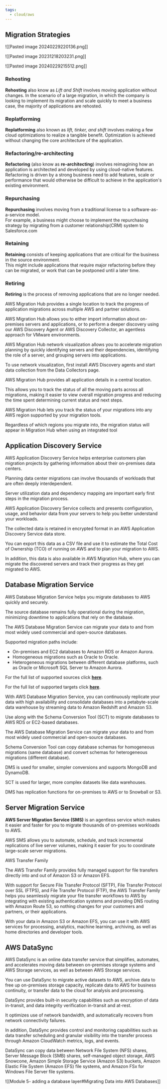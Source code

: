 ```yaml
---
tags:
  - cloud/aws
---
```


## Migration Strategies

![[Pasted image 20240229220136.png]]

![[Pasted image 20231218203231.png]]

![[Pasted image 20240229215512.png]]


### Rehosting
**Rehosting** also know as _Lift and Shift_ involves moving application without changes. In the scenario of a large migration, in which the company is looking to implement its migration and scale quickly to meet a business case, the majority of applications are rehosted. 

### Replatforming
**Replatforming** also known as _lift, tinker, and shift_ involves making a few cloud optimizations to realize a tangible benefit. Optimization is achieved without changing the core architecture of the application. 

### Refactoring/re-architecting
**Refactoring** (also know as **re-architecting**) involves reimagining how an application is architected and developed by using cloud-native features. Refactoring is driven by a strong business need to add features, scale or performance that would otherwise be difficult to achieve in the application's existing environment. 

### Repurchasing
**Repurchasing** involves moving from a traditional license to a software-as-a-service model.  
For example, a business might choose to implement the repurchasing strategy by migrating from a customer relationship(CRM) system to Salesforce.com

### Retaining
**Retaining** consists of keeping applications that are critical for the business in the source environment.  
This might include applications that require major refactoring before they can be migrated, or work that can be postponed until a later time. 

### Retiring
**Retiring** is the process of removing applications that are no longer needed. 





AWS Migration Hub provides a single location to track the progress of application migrations across multiple AWS and partner solutions.

AWS Migration Hub allows you to either import information about on-premises servers and applications, or to perform a deeper discovery using our AWS Discovery Agent or AWS Discovery Collector, an agentless approach for VMware environments.

AWS Migration Hub network visualization allows you to accelerate migration planning by quickly identifying servers and their dependencies, identifying the role of a server, and grouping servers into applications.

To use network visualization, first install AWS Discovery agents and start data collection from the Data Collectors page.

AWS Migration Hub provides all application details in a central location.

This allows you to track the status of all the moving parts across all migrations, making it easier to view overall migration progress and reducing the time spent determining current status and next steps.

AWS Migration Hub lets you track the status of your migrations into any AWS region supported by your migration tools.

Regardless of which regions you migrate into, the migration status will appear in Migration Hub when using an integrated tool

## Application Discovery Service

AWS Application Discovery Service helps enterprise customers plan migration projects by gathering information about their on-premises data centers.

Planning data center migrations can involve thousands of workloads that are often deeply interdependent.

Server utilization data and dependency mapping are important early first steps in the migration process.

AWS Application Discovery Service collects and presents configuration, usage, and behavior data from your servers to help you better understand your workloads.

The collected data is retained in encrypted format in an AWS Application Discovery Service data store.

You can export this data as a CSV file and use it to estimate the Total Cost of Ownership (TCO) of running on AWS and to plan your migration to AWS.

In addition, this data is also available in AWS Migration Hub, where you can migrate the discovered servers and track their progress as they get migrated to AWS.

## Database Migration Service

AWS Database Migration Service helps you migrate databases to AWS quickly and securely.

The source database remains fully operational during the migration, minimizing downtime to applications that rely on the database.

The AWS Database Migration Service can migrate your data to and from most widely used commercial and open-source databases.

Supported migration paths include:

- On-premises and EC2 databases to Amazon RDS or Amazon Aurora.
- Homogeneous migrations such as Oracle to Oracle.
- Heterogeneous migrations between different database platforms, such as Oracle or Microsoft SQL Server to Amazon Aurora.

For the full list of supported sources click [**here**](https://docs.aws.amazon.com/dms/latest/userguide/CHAP_Source.html).

For the full list of supported targets click [**here**](https://docs.aws.amazon.com/dms/latest/userguide/CHAP_Target.html).

With AWS Database Migration Service, you can continuously replicate your data with high availability and consolidate databases into a petabyte-scale data warehouse by streaming data to Amazon Redshift and Amazon S3.

Use along with the Schema Conversion Tool (SCT) to migrate databases to AWS RDS or EC2-based databases.

The AWS Database Migration Service can migrate your data to and from most widely used commercial and open-source databases.

Schema Conversion Tool can copy database schemas for homogeneous migrations (same database) and convert schemas for heterogeneous migrations (different database).

DMS is used for smaller, simpler conversions and supports MongoDB and DynamoDB.

SCT is used for larger, more complex datasets like data warehouses.

DMS has replication functions for on-premises to AWS or to Snowball or S3.

## Server Migration Service

**AWS Server Migration Service (SMS)** is an agentless service which makes it easier and faster for you to migrate thousands of on-premises workloads to AWS.
   
AWS SMS allows you to automate, schedule, and track incremental replications of live server volumes, making it easier for you to coordinate large-scale server migrations.

AWS Transfer Family

The AWS Transfer Family provides fully managed support for file transfers directly into and out of Amazon S3 or Amazon EFS.

With support for Secure File Transfer Protocol (SFTP), File Transfer Protocol over SSL (FTPS), and File Transfer Protocol (FTP), the AWS Transfer Family helps you seamlessly migrate your file transfer workflows to AWS by integrating with existing authentication systems and providing DNS routing with Amazon Route 53, so nothing changes for your customers and partners, or their applications.

With your data in Amazon S3 or Amazon EFS, you can use it with AWS services for processing, analytics, machine learning, archiving, as well as home directories and developer tools.

## AWS DataSync

AWS DataSync is an online data transfer service that simplifies, automates, and accelerates moving data between on-premises storage systems and AWS Storage services, as well as between AWS Storage services.

You can use DataSync to migrate active datasets to AWS, archive data to free up on-premises storage capacity, replicate data to AWS for business continuity, or transfer data to the cloud for analysis and processing.

DataSync provides built-in security capabilities such as encryption of data in-transit, and data integrity verification in-transit and at-rest.

It optimizes use of network bandwidth, and automatically recovers from network connectivity failures.

In addition, DataSync provides control and monitoring capabilities such as data transfer scheduling and granular visibility into the transfer process through Amazon CloudWatch metrics, logs, and events.

DataSync can copy data between Network File System (NFS) shares, Server Message Block (SMB) shares, self-managed object storage, AWS Snowcone, Amazon Simple Storage Service (Amazon S3) buckets, Amazon Elastic File System (Amazon EFS) file systems, and Amazon FSx for Windows File Server file systems.


![[Module 5- adding a database layer#Migrating Data into AWS Databases]]